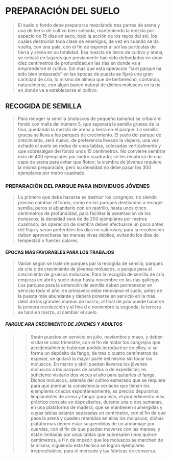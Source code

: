 # PREPARACIÓN DEL SUELO
>El suelo o fondo debe prepararse mezclando tres partes de arena y una de tierra de cultivo bien soleada, manteniendo
la mezcla por espacio de 15 días en seco, bajo la acción de los rayos del sol, los cuales destruirán toda clase de enemigos; 
de vez en cuando se da vuelta, con una pala, con el fin de exponer al sol las partículas de tierra y arena en su totalidad.
Esa mezcla de tierra de cultivo y arena, se echará en lugares  que previamente han sido defondados en unos diez centímetros
de profundidad,en las rías en donde va a emprenderse el cultivo.
Sin más que esta operación “si el parque ha sido bien preparado” en las épocas de puesta se fijará una gran cantidad de cría,
lo mismo de almeja que de berberecho, contando, naturalmente, con algún banco natural de dichos moluscos en la ría en 
donde va a establecerse el cultivo.

## RECOGIDA DE SEMILLA
>Para recoger la semilla (moluscos de pequeño tamaño)  se cribará el fondo con malla del número 5, que  separará la semilla 
gruesa de la fina, quedando la mezcla de arena y tierra en el parque.
La semilla gruesa se lleva a los parques de crecimiento. El suelo del parque de crecimiento, será nuevo, de preferencia llevado 
la víspera; una vez echado el suelo se rodea de unas tablas, colocadas verticalmente y que sobresalgan del fondo unos 15 centímetros.
No conviene sembrar más de 400 ejemplares por metro cuadrado; se les recubrirá de una capa de arena para evitar que floten; la siembra
 de jóvenes requiere la misma preparación, pero su densidad no debe pasar los 300 ejemplares por metro cuadrado.
 
### PREPARACIÓN DEL PARQUE PARA INDIVIDUOS JÓVENES
>Lo primero que debe hacerse es destruir los cangrejos, no siendo preciso cambiar el fondo, como en los parques destinados a recoger semilla, 
peros sí ablandarlo con un rastrillo, hasta unos cinco centímetros de profundidad, para facilitar la penetración de los moluscos; la densidad será 
de de 200 ejemplares por metros cuadrado; las operación de siembra deben efectuarse un poco antes del flujo y serán preferibles los días no
 calurosos; para la recolección deben aprovecharse las mareas vivas débiles, evitando los días de tempestad o fuertes calores.

#### ÉPOCAS MÁS FAVORABLES PARA LOS TRABAJOS
>Varían según se trate de parques par la recogida de semilla, parques de cría o de crecimiento de jóvenes moluscos, o parque para el 
crecimiento de gruesos moluscos.
Para la recogida de semilla de cría empieza en abril y suele durar hasta noviembre en las rías gallegas. Los parques para la obtención 
de semilla deben permanecer en servicio todo el año; en primavera debe renovarse el suelo, antes de la puesta más abundante y deberá 
ponerse en servicio en la más débil de las grandes mareas de marzo; al final de julio puede hacerse la primera recolección y al fina d
e noviembre la segunda; la tercera se hará en marzo, al cambiar el suelo.

##### PARQUE ARA CRECIMIENTO DE JÓVENES Y ADULTOS
>>Serán puestos en servicio en julio, noviembre y mayo, y deben visitarse casa trimestre, con el fin de matar los cangrejos que accidentalmente
 hubieran podido introducirse en ellos; si se forma un depósito de fango, de tres o cuatro centímetros de espesor, se quitará la mayor parte 
 del mismo sin tocar los moluscos. En marzo y abril pueden llevarse los jóvenes moluscos a los parques de adultos o de expedición; 
 es suficiente visitarlo dos veces al año para quitarles el fango.
Dichos moluscos, además del cultivo esmerado que se requiere para que pierdan la consistencia coriácea que tienen los ejemplares criados 
espontáneamente, es preciso depurarlos, limpiándoles de arena y fango: para esto, el procedimiento más práctico consiste en depositarlos, 
durante una o dos semanas, en una plataforma de madera, que se mantienen sumergidas y cuyas tablas estarán separadas un centímetro, 
con el fin de que pase la arena y queden retenidos en ellas los moluscos; dichas plataformas deben estar suspendidas de un andamiaje por
 cuerdas, con el fin de que puedan moverse con las mareas, y están limitadas por unas tablas que sobresalen unos quince centímetros, a fi
 n de impedir que los moluscos se marchen de la misma; siguiendo esta técnica se logran ejemplares irreprochables, para el mercado y las 
 fábricas de conserva.

